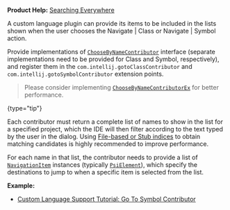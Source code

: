[//]: # (title: Go to Class and Go to Symbol)

<!-- Copyright 2000-2022 JetBrains s.r.o. and other contributors. Use of this source code is governed by the Apache 2.0 license that can be found in the LICENSE file. -->

<microformat>

**Product Help:** [Searching Everywhere](https://www.jetbrains.com/help/idea/searching-everywhere.html)

</microformat>

A custom language plugin can provide its items to be included in the lists shown when the user chooses the <menupath>Navigate | Class</menupath> or <menupath>Navigate | Symbol</menupath> action.

Provide implementations of [`ChooseByNameContributor`](%gh-ic%/platform/lang-api/src/com/intellij/navigation/ChooseByNameContributor.java) interface (separate implementations need to be provided for <control>Class</control> and <control>Symbol</control>, respectively), and register them in the `com.intellij.gotoClassContributor` and `com.intellij.gotoSymbolContributor` extension points.

> Please consider implementing [`ChooseByNameContributorEx`](%gh-ic%/platform/lang-impl/src/com/intellij/navigation/ChooseByNameContributorEx.java) for better performance.
>
{type="tip"}

Each contributor must return a complete list of names to show in the list for a specified project, which the IDE will then filter according to the text typed by the user in the dialog.
Using [File-based or Stub indices](indexing_and_psi_stubs.md) to obtain matching candidates is highly recommended to improve performance.

For each name in that list, the contributor needs to provide a list of [`NavigationItem`](%gh-ic%/platform/core-api/src/com/intellij/navigation/NavigationItem.java) instances (typically [`PsiElement`](%gh-ic%/platform/core-api/src/com/intellij/psi/PsiElement.java)), which specify the destinations to jump to when a specific item is selected from the list.

**Example:**
- [Custom Language Support Tutorial: Go To Symbol Contributor](go_to_symbol_contributor.md)

